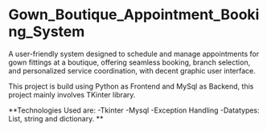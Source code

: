 # Gown_Boutique_Appointment_Booking_System
A user-friendly system designed to schedule and manage appointments for gown fittings at a boutique, offering seamless booking, branch selection, and personalized service coordination, with decent graphic user interface.

This project is build using Python as Frontend and MySql as Backend, this project mainly involves TKinter library.

**Technologies Used are:
    -Tkinter
    -Mysql
    -Exception Handling
    -Datatypes: List, string and dictionary.
**
